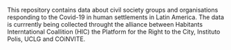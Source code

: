 This repository contains data about civil society groups and organisations responding to the Covid-19 in human settlements in Latin America. The data is currrently being collected throught the alliance between Habitants Interntational Coallition (HIC) the Platform for the Right to the City, Instituto Polis, UCLG and COiNVITE.
